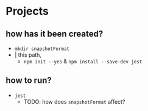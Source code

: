 # Projects
## how has it been created?
* `mkdir snapshotFormat`
* | this path,
  * `npm init --yes` & `npm install --save-dev jest`

## how to run?
* `jest`
  * TODO: how does `snapshotFormat` affect?
